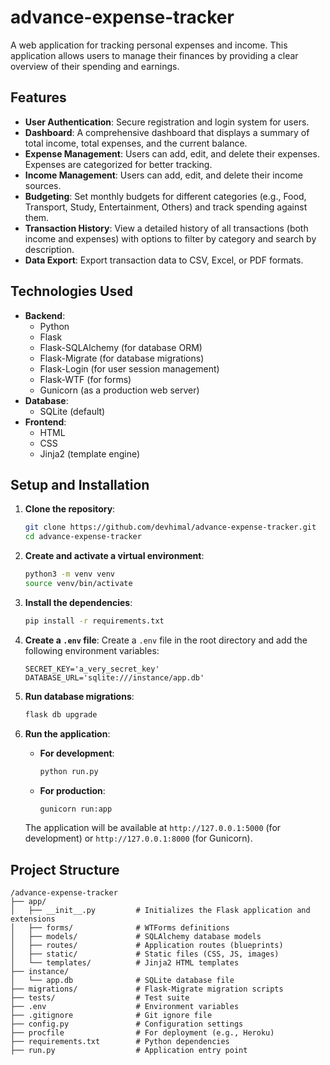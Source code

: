 # advance-expense-tracker

A web application for tracking personal expenses and income. This application allows users to manage their finances by providing a clear overview of their spending and earnings.

## Features

- **User Authentication**: Secure registration and login system for users.
- **Dashboard**: A comprehensive dashboard that displays a summary of total income, total expenses, and the current balance.
- **Expense Management**: Users can add, edit, and delete their expenses. Expenses are categorized for better tracking.
- **Income Management**: Users can add, edit, and delete their income sources.
- **Budgeting**: Set monthly budgets for different categories (e.g., Food, Transport, Study, Entertainment, Others) and track spending against them.
- **Transaction History**: View a detailed history of all transactions (both income and expenses) with options to filter by category and search by description.
- **Data Export**: Export transaction data to CSV, Excel, or PDF formats.

## Technologies Used

- **Backend**:
  - Python
  - Flask
  - Flask-SQLAlchemy (for database ORM)
  - Flask-Migrate (for database migrations)
  - Flask-Login (for user session management)
  - Flask-WTF (for forms)
  - Gunicorn (as a production web server)
- **Database**:
  - SQLite (default)
- **Frontend**:
  - HTML
  - CSS
  - Jinja2 (template engine)

## Setup and Installation

1. **Clone the repository**:

    ```bash
    git clone https://github.com/devhimal/advance-expense-tracker.git
    cd advance-expense-tracker

    ```

2. **Create and activate a virtual environment**:

    ```bash
    python3 -m venv venv
    source venv/bin/activate
    ```

3. **Install the dependencies**:

    ```bash
    pip install -r requirements.txt
    ```

4. **Create a `.env` file**:
    Create a `.env` file in the root directory and add the following environment variables:

    ```
    SECRET_KEY='a_very_secret_key'
    DATABASE_URL='sqlite:///instance/app.db'
    ```

5. **Run database migrations**:

    ```bash
    flask db upgrade
    ```

6. **Run the application**:

    - **For development**:

      ```bash
      python run.py
      ```

    - **For production**:

      ```bash
      gunicorn run:app
      ```

    The application will be available at `http://127.0.0.1:5000` (for development) or `http://127.0.0.1:8000` (for Gunicorn).

## Project Structure

```
/advance-expense-tracker
├── app/
│   ├── __init__.py         # Initializes the Flask application and extensions
│   ├── forms/              # WTForms definitions
│   ├── models/             # SQLAlchemy database models
│   ├── routes/             # Application routes (blueprints)
│   ├── static/             # Static files (CSS, JS, images)
│   └── templates/          # Jinja2 HTML templates
├── instance/
│   └── app.db              # SQLite database file
├── migrations/             # Flask-Migrate migration scripts
├── tests/                  # Test suite
├── .env                    # Environment variables
├── .gitignore              # Git ignore file
├── config.py               # Configuration settings
├── procfile                # For deployment (e.g., Heroku)
├── requirements.txt        # Python dependencies
├── run.py                  # Application entry point

